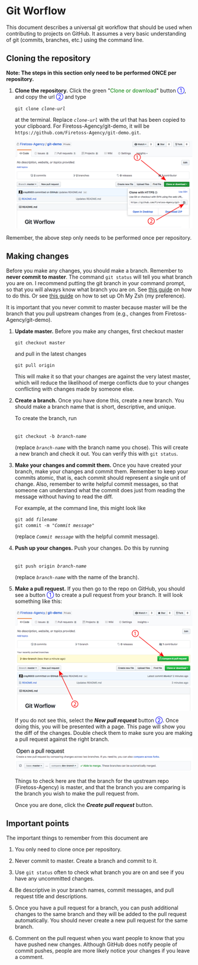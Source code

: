 # Git Worflow
This document describes a universal git workflow that should be used when contributing to projects on GitHub. It assumes a very basic understanding of git (commits, branches, etc.) using the command line.

## Cloning the repository

**Note: The steps in this section only need to be performed ONCE per repository.**

1. **Clone the repository.** Click the green "<font color="green">Clone or download</font>" button <font color="blue">①</font>,
   and copy the url <font color="blue">②</font> and type

   <code>git clone <i>clone-url</i></code>

   at the terminal. Replace *`clone-url`* with the url that has been copied to
   your clipboard. For Firetoss-Agency/git-demo, it will be
   `https://github.com/Firetoss-Agency/git-demo.git`.
   
   ![step-1.png](step-1.png)


Remember, the above step only needs to be performed once per
repository.

## Making changes

Before you make any changes, you should make a branch. Remember to **never
commit to master**. The command `git status` will tell you what branch you are
on. I recommend putting the git branch in your command prompt, so that you
will always know what branch you are on. See
[this guide](http://stackoverflow.com/a/24716445/161801) on how to do this. 
Or see [this guide](https://github.com/robbyrussell/oh-my-zsh/wiki/Installing-ZSH) on how to set up Oh My Zsh (my preference).

It is important that you never commit to master because master will be the
branch that you pull upstream changes from (e.g., changes from
Firetoss-Agency/git-demo).

1. **Update master.** Before you make any changes, first checkout master

   ```
   git checkout master
   ```

   and pull in the latest changes

   ```
   git pull origin
   ```

   This will make it so that your changes are against the very latest master,
   which will reduce the likelihood of merge conflicts due to your changes
   conflicting with changes made by someone else.
   
2. **Create a branch.** Once you have done this, create a new branch. You
   should make a branch name that is short, descriptive, and unique.

   To create the branch, run

   <code>
   git checkout -b <i>branch-name</i>
   </code>

   (replace *`branch-name`* with the branch name you chose). This will create a
   new branch and check it out. You can verify this with `git status`.
   
3. **Make your changes and commit them.** Once you have created your branch,
   make your changes and commit them. Remember to keep your commits atomic,
   that is, each commit should represent a single unit of change. Also,
   remember to write helpful commit messages, so that someone can understand
   what the commit does just from reading the message without having to read
   the diff.

   For example, at the command line, this might look like

   <pre><code>git add <i>filename</i>
   git commit -m "<i>Commit message</i>"
   </code></pre>

   (replace *`Commit message`* with the helpful commit message).
   
4. **Push up your changes.**  Push your changes. Do this by
   running

   <code>
   git push origin <i>branch-name</i>
   </code>

   (replace *`branch-name`* with the name of the branch).
   
5. **Make a pull request.** If you then go to the repo on GitHub, you should
   see a button <font color="blue">①</font> to create a pull request from your branch. It will look
   something like this:
   
   ![step-2.png](step-2.png)
   
   If you do not see this, select the **<i>New pull request</i>** button <font color="blue">②</font>.
   Once doing this, you will be presented with a page. This page will show you the diff of the changes. Double check them to      make sure you are making a pull request against the right branch.
   
   ![pr.png](pr.png)

   Things to check here are that the branch for the upstream repo (Firetoss-Agency) is master, and that the branch you are comparing is the branch you wish to make the pull request from.
   
   Once you are done, click the **<i>Create pull request</i>** button.
   
## Important points

The important things to remember from this document are

1. You only need to clone once per repository.

2. Never commit to master. Create a branch and commit to it.

3. Use `git status` often to check what branch you are on and see if you have
   any uncommitted changes.

4. Be descriptive in your branch names, commit messages, and pull request
   title and descriptions.

6. Once you have a pull request for a branch, you can push additional changes
   to the same branch and they will be added to the pull request
   automatically. You should never create a new pull request for the same
   branch.

7. Comment on the pull request when you want people to know that you have
   pushed new changes. Although GitHub does notify people of commit pushes,
   people are more likely notice your changes if you leave a comment.
